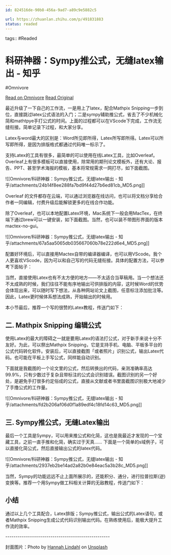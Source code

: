 ```yaml
---
id: 824516de-90b8-456a-9ad7-a89c9e5882c5

url: https://zhuanlan.zhihu.com/p/491831883
status: readed
---
```



tags::  #Readed 

# 科研神器：Sympy推公式，无缝latex输出 - 知乎
#Omnivore

[Read on Omnivore](https://omnivore.app/me/sympy-latex-19072ede6ca)
[Read Original](https://zhuanlan.zhihu.com/p/491831883)

最近升级了一下自己的工作流，一是用上了latex，配合Mathpix Snipping一步到位，直接跳过latex公式语法的入门；二是sympy辅助推公式，省去了不少机械化简和mathtpye手打公式的时间。上面的过程都可以在VScode下完成，工作流无缝衔接。简单记录下过程，和大家分享。

Latex与word最大的区别是：Word所见即所得，Latex所写即所得。Latex可以所写即所得，是因为排版格式都通过代码唯一标示了。 

支持Latex的工具有很多，最简单的可以使用在线Latex工具，比如Overleaf。Overleaf上有很多模板可以直接使用，除常用的期刊论文模板外，还有大论、报告、PPT、甚至学术海报的模板，基本将常规需求一网打尽，如下面截图。 

![[Omnivore/科研神器：Sympy推公式，无缝latex输出 - 知乎/attachments/24b14f8ee288fa7bd9f44d27b6ed81cb_MD5.png]]

Overleaf 的文件都存在云端，可以通过浏览器在线访问，也可以将文档分享给合作者一同编辑，付费升级后能解锁更多的在线合作功能。

除了Overleaf，也可以本地配置Latex环境，Mac系统下一般会用MacTex，在终端下通过brew可以一键安装，如下面截图。当然，也可以装不带图形界面的版本mactex-no-gui。

![[Omnivore/科研神器：Sympy推公式，无缝latex输出 - 知乎/attachments/67a5aa5065db035667060b78e222d6e4_MD5.png]]

 配置好环境后，可以直接用Mactex自带的编译器编译，也可以用VScode。我个人更喜欢VScode，因为可以和自己写的代码无缝衔接。具体的配置方法，可以参考下面帖子：

 当然，直接使用Latex也有不太方便的地方——不太适合当草稿用。当一个想法还不太成熟的时候，我们往往不能有序地输出可供排版的内容，这时候Word的优势会体现出来，可以随时写下想法，从各种网站论文上截图，任意标注添加批注等。因此，Latex更时候体系想法成熟，开始输出的时候用。

本小节最后，推荐一个写的很赞的Latex教程，传送门如下：

## 二. Mathpix Snipping 编辑公式

使用Latex的最大的障碍之一就是要用Latex的语法打公式，对于新手来说十分不友好。为此，可以祭出Mathpix Snipping，它是支持手机、电脑、平板多平台的公式代码转化软件。安装后，可以直接截图「或者照片」识别公式，输出Latex代码。也可能在平板上手写公式，同样能自动识别。

下面就是我截图的一个论文里的公式，然后转换出的代码，亲测准确率高达99.9%，只有少数过于复杂且带标注的公式会识别错误。截图识别的另一个好处，是避免手打很多约定俗成的公式，直接从文献或者书里面截图识别极大地减少了手撸公式的工作量。

![[Omnivore/科研神器：Sympy推公式，无缝latex输出 - 知乎/attachments/fd2b206af06d0f1a89edf4c18fd14c63_MD5.png]]

## 三. Sympy推公式，无缝Latex输出

最后一个工具是Sympy，可以用来推公式和化简，这也是我最近才发现的一个宝藏工具，之前一直手推和化简，确实过于天真…… 下面是一个简单的s域例子，可以直接化简公式，然后直接输出公式的latex代码。

![[Omnivore/科研神器：Sympy推公式，无缝latex输出 - 知乎/attachments/2937eb2be14ad2a82b0e84eac5a3b28c_MD5.png]]

当然，Sympy的功能远远不止上面所展示的，还能积分、通分，进行拉普拉斯(逆)变换等。推荐一个用Sympy做工科相关计算的无敌教程，传送门如下：

## 小结

通过以上几个工具配合，Latex排版；Sympy推公式，输出公式的Latex语句，或者Mathpix Snipping生成公式代码识别输出代码。在熟练使用后，能极大提升工作流的效率。

\--------------------------------------------------- 

封面图片：Photo by [Hannah Lindahl](https://link.zhihu.com/?target=https%3A//unsplash.com/%40hannielindahl%3Futm%5Fsource%3Dunsplash%26utm%5Fmedium%3Dreferral%26utm%5Fcontent%3DcreditCopyText) on [Unsplash](https://link.zhihu.com/?target=https%3A//unsplash.com/t/current-events%3Futm%5Fsource%3Dunsplash%26utm%5Fmedium%3Dreferral%26utm%5Fcontent%3DcreditCopyText)

